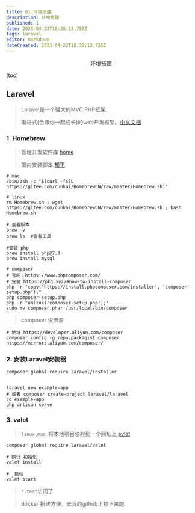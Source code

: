 ```yaml
---
title: 01.环境搭建
description: 环境搭建
published: 1
date: 2023-04-22T18:38:13.755Z
tags: laravel
editor: markdown
dateCreated: 2023-04-22T18:38:13.755Z
---
```


<center>环境搭建</center>





[toc]





## Laravel

> Laravel是一个强大的MVC PHP框架.  
>
> 渐进式(会跟你一起成长)的web开发框架。[中文文档](https://learnku.com/docs/laravel)



### 1. Homebrew

> 管理开发软件库 [home](https://brew.sh/index_zh-cn)
>
> 国内安装脚本 [知乎](https://zhuanlan.zhihu.com/p/111014448)

```shell
# mac
/bin/zsh -c "$(curl -fsSL https://gitee.com/cunkai/HomebrewCN/raw/master/Homebrew.sh)"

# linux
rm Homebrew.sh ; wget https://gitee.com/cunkai/HomebrewCN/raw/master/Homebrew.sh ; bash Homebrew.sh

# 查看版本
brew -v 
brew ls  #查看工具

#安装 php 
brew install php@7.3
brew install mysql

# composer  
# 官网：https://www.phpcomposer.com/
# 安装 https://pkg.xyz/#how-to-install-composer
php -r "copy('https://install.phpcomposer.com/installer', 'composer-setup.php');"
php composer-setup.php
php -r "unlink('composer-setup.php');"
sudo mv composer.phar /usr/local/bin/composer
```

> composer 设置源

```shell
# 地址 https://developer.aliyun.com/composer
composer config -g repo.packagist composer https://mirrors.aliyun.com/composer/
```



### 2. 安装Laravel安装器

```shell
composer global require laravel/installer


laravel new example-app 
# 或者 composer create-project laravel/laravel
cd example-app
php artisan serve
```





### 3. valet

> `linux,mac `将本地项目映射到一个网址上 [avlet](https://learnku.com/docs/laravel/9.x/valet/12276)

```shell
composer global require laravel/valet

# 执行 初始化
valet install

#  启动
valet start
```

> `*.test`访问了


> docker 搭建方便。去我的github上拉下来跑.
